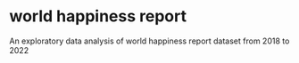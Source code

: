 # world happiness report
An exploratory data analysis of world happiness report dataset from 2018 to 2022
